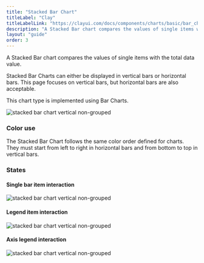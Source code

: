 ```yaml
---
title: "Stacked Bar Chart"
titleLabel: "Clay"
titleLabelLink: "https://clayui.com/docs/components/charts/basic/bar_chart.html"
description: "A Stacked Bar chart compares the values of single items with the total data value."
layout: "guide"
order: 3
---
```


A Stacked Bar chart compares the values of single items with the total data value.

Stacked Bar Charts can either be displayed in vertical bars or horizontal bars. This page focuses on vertical bars, but horizontal bars are also acceptable.

This chart type is implemented using Bar Charts.

![stacked bar chart vertical non-grouped](/images/lexicon/ChartStackedBar.png)

### Color use

The Stacked Bar Chart follows the same color order defined for charts. They must start from left to right in horizontal bars and from bottom to top in vertical bars.

### States

#### Single bar item interaction
![stacked bar chart vertical non-grouped](/images/lexicon/ChartStackedBarItemSel.png)

#### Legend item interaction
![stacked bar chart vertical non-grouped](/images/lexicon/ChartStackedBarLegendSel.png)

#### Axis legend interaction
![stacked bar chart vertical non-grouped](/images/lexicon/ChartStackedBarAxisSel.png)
